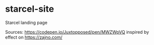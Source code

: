 # starcel-site
Starcel landing page

Sources:
https://codepen.io/Juxtopposed/pen/MWZWpVQ inspired by effect on https://zajno.com/
